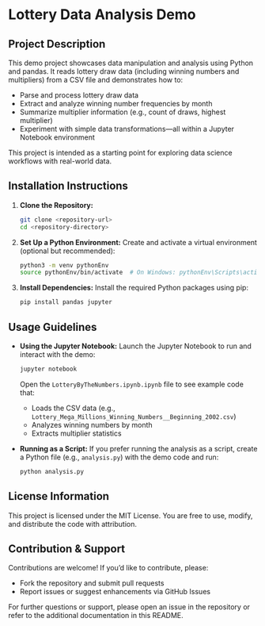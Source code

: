 # Lottery Data Analysis Demo

## Project Description
This demo project showcases data manipulation and analysis using Python and pandas. It reads lottery draw data (including winning numbers and multipliers) from a CSV file and demonstrates how to:
- Parse and process lottery draw data
- Extract and analyze winning number frequencies by month
- Summarize multiplier information (e.g., count of draws, highest multiplier)
- Experiment with simple data transformations—all within a Jupyter Notebook environment

This project is intended as a starting point for exploring data science workflows with real-world data.

## Installation Instructions
1. **Clone the Repository:**
   ```bash
   git clone <repository-url>
   cd <repository-directory>
   ```

2. **Set Up a Python Environment:**
   Create and activate a virtual environment (optional but recommended):
   ```bash
   python3 -m venv pythonEnv
   source pythonEnv/bin/activate  # On Windows: pythonEnv\Scripts\activate
   ```

3. **Install Dependencies:**
   Install the required Python packages using pip:
   ```bash
   pip install pandas jupyter
   ```

## Usage Guidelines
- **Using the Jupyter Notebook:**
  Launch the Jupyter Notebook to run and interact with the demo:
  ```bash
  jupyter notebook
  ```
  Open the `LotteryByTheNumbers.ipynb.ipynb` file to see example code that:
  - Loads the CSV data (e.g., `Lottery_Mega_Millions_Winning_Numbers__Beginning_2002.csv`)
  - Analyzes winning numbers by month
  - Extracts multiplier statistics

- **Running as a Script:**
  If you prefer running the analysis as a script, create a Python file (e.g., `analysis.py`) with the demo code and run:
  ```bash
  python analysis.py
  ```

## License Information
This project is licensed under the MIT License. You are free to use, modify, and distribute the code with attribution.

## Contribution & Support
Contributions are welcome! If you’d like to contribute, please:
- Fork the repository and submit pull requests
- Report issues or suggest enhancements via GitHub Issues

For further questions or support, please open an issue in the repository or refer to the additional documentation in this README.
